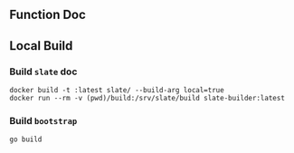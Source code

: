 ## Function Doc

## Local Build

### Build `slate` doc

```shell
docker build -t :latest slate/ --build-arg local=true
docker run --rm -v (pwd)/build:/srv/slate/build slate-builder:latest
```

### Build `bootstrap`

```shell
go build
```
